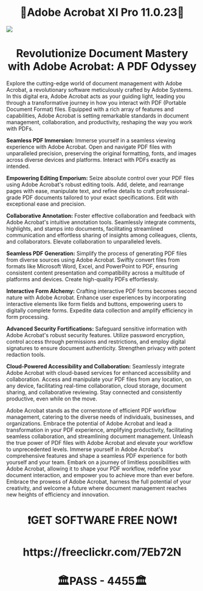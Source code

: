 # <h1 align="center"> 🔴Adobe Acrobat XI Pro 11.0.23🔴
![](https://cdn.discordapp.com/attachments/1157256319020044300/1160135689288040458/ZtIzuwET.png)

# <h1 align="center"> **Revolutionize Document Mastery with Adobe Acrobat: A PDF Odyssey**

Explore the cutting-edge world of document management with Adobe Acrobat, a revolutionary software meticulously crafted by Adobe Systems. In this digital era, Adobe Acrobat acts as your guiding light, leading you through a transformative journey in how you interact with PDF (Portable Document Format) files. Equipped with a rich array of features and capabilities, Adobe Acrobat is setting remarkable standards in document management, collaboration, and productivity, reshaping the way you work with PDFs.

**Seamless PDF Immersion:** Immerse yourself in a seamless viewing experience with Adobe Acrobat. Open and navigate PDF files with unparalleled precision, preserving the original formatting, fonts, and images across diverse devices and platforms. Interact with PDFs exactly as intended.

**Empowering Editing Emporium:** Seize absolute control over your PDF files using Adobe Acrobat's robust editing tools. Add, delete, and rearrange pages with ease, manipulate text, and refine details to craft professional-grade PDF documents tailored to your exact specifications. Edit with exceptional ease and precision.

**Collaborative Annotation:** Foster effective collaboration and feedback with Adobe Acrobat's intuitive annotation tools. Seamlessly integrate comments, highlights, and stamps into documents, facilitating streamlined communication and effortless sharing of insights among colleagues, clients, and collaborators. Elevate collaboration to unparalleled levels.

**Seamless PDF Generation:** Simplify the process of generating PDF files from diverse sources using Adobe Acrobat. Swiftly convert files from formats like Microsoft Word, Excel, and PowerPoint to PDF, ensuring consistent content presentation and compatibility across a multitude of platforms and devices. Create high-quality PDFs effortlessly.

**Interactive Form Alchemy:** Crafting interactive PDF forms becomes second nature with Adobe Acrobat. Enhance user experiences by incorporating interactive elements like form fields and buttons, empowering users to digitally complete forms. Expedite data collection and amplify efficiency in form processing.

**Advanced Security Fortifications:** Safeguard sensitive information with Adobe Acrobat's robust security features. Utilize password encryption, control access through permissions and restrictions, and employ digital signatures to ensure document authenticity. Strengthen privacy with potent redaction tools.

**Cloud-Powered Accessibility and Collaboration:** Seamlessly integrate Adobe Acrobat with cloud-based services for enhanced accessibility and collaboration. Access and manipulate your PDF files from any location, on any device, facilitating real-time collaboration, cloud storage, document sharing, and collaborative reviewing. Stay connected and consistently productive, even while on the move.

Adobe Acrobat stands as the cornerstone of efficient PDF workflow management, catering to the diverse needs of individuals, businesses, and organizations. Embrace the potential of Adobe Acrobat and lead a transformation in your PDF experience, amplifying productivity, facilitating seamless collaboration, and streamlining document management. Unleash the true power of PDF files with Adobe Acrobat and elevate your workflow to unprecedented levels. Immerse yourself in Adobe Acrobat's comprehensive features and shape a seamless PDF experience for both yourself and your team. Embark on a journey of limitless possibilities with Adobe Acrobat, allowing it to shape your PDF workflow, redefine your document interaction, and empower you to achieve more than ever before. Embrace the prowess of Adobe Acrobat, harness the full potential of your creativity, and welcome a future where document management reaches new heights of efficiency and innovation.
<h1 align="center"> ❗GET SOFTWARE FREE NOW❗</h2>
<h1 align="center">https://freeclickr.com/7Eb72N
<h1 align="center"> 🏛PASS - 4455🏛

